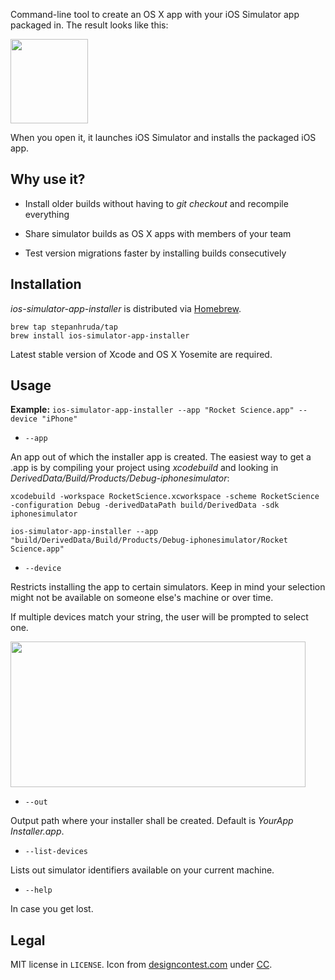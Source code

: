 Command-line tool to create an OS X app with your iOS Simulator app packaged in. The result looks like this:

<img src="https://cloud.githubusercontent.com/assets/2835783/7115770/8b984222-e1b9-11e4-9eec-70a6ae16260d.png" width="124" height="135">

When you open it, it launches iOS Simulator and installs the packaged iOS app.

## Why use it?

* Install older builds without having to _git checkout_ and recompile everything

* Share simulator builds as OS X apps with members of your team

* Test version migrations faster by installing builds consecutively

## Installation

_ios-simulator-app-installer_ is distributed via [Homebrew](http://brew.sh).

```
brew tap stepanhruda/tap
brew install ios-simulator-app-installer
```

Latest stable version of Xcode and OS X Yosemite are required.

## Usage

__Example:__ `ios-simulator-app-installer --app "Rocket Science.app" --device "iPhone"`

* `--app`

An app out of which the installer app is created. The easiest way to get a .app is by compiling your project using _xcodebuild_ and looking in _DerivedData/Build/Products/Debug-iphonesimulator_:

```
xcodebuild -workspace RocketScience.xcworkspace -scheme RocketScience -configuration Debug -derivedDataPath build/DerivedData -sdk iphonesimulator

ios-simulator-app-installer --app "build/DerivedData/Build/Products/Debug-iphonesimulator/Rocket Science.app"
```

* `--device`

Restricts installing the app to certain simulators. Keep in mind your selection might not be available on someone else's machine or over time.

If multiple devices match your string, the user will be prompted to select one.

<img src="https://cloud.githubusercontent.com/assets/2835783/7115847/316417a8-e1ba-11e4-9c17-b632583cf404.png" width="472" height="233">


* `--out`

Output path where your installer shall be created. Default is _YourApp Installer.app_.

* `--list-devices`

Lists out simulator identifiers available on your current machine.

* `--help`

In case you get lost.

## Legal

MIT license in `LICENSE`. Icon from [designcontest.com](http://designcontest.com) under [CC](http://creativecommons.org/licenses/by/4.0/).
